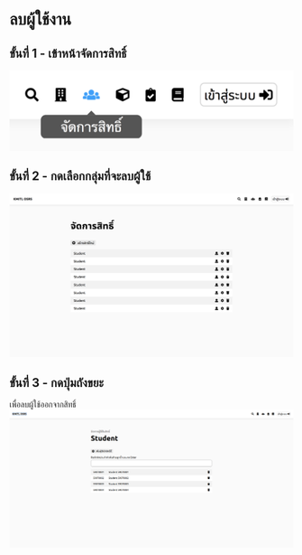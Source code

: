 # ลบผู้ใช้งาน
## ขั้นที่ 1 - เข้าหน้าจัดการสิทธิ์
![](../img/navigation-bar/permission-button.png)

## ขั้นที่ 2 - กดเลือกกลุ่มที่จะลบผู้ใช้
![](../img/manage-role-permission/overall.png)

## ขั้นที่ 3 - กดปุ่มถังขยะ
เพื่อลบผู้ใช้ออกจากสิทธิ์
![](../img/manage-role-permission/user-group.png)
